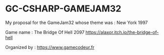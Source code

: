 # GC-CSHARP-GAMEJAM32

My proposal for the GameJam32 whose theme was : New York 1997

Game name : The Bridge Of Hell 2097
https://alaxor.itch.io/the-bridge-of-hell

Organized by : https://www.gamecodeur.fr
